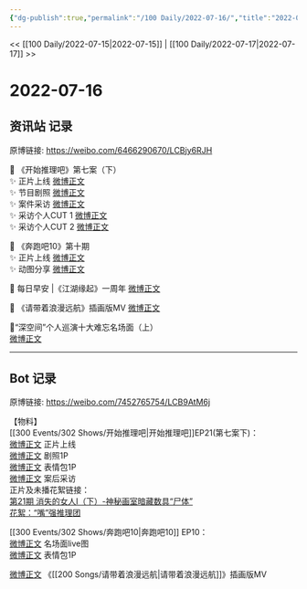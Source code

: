 ```yaml
---
{"dg-publish":true,"permalink":"/100 Daily/2022-07-16/","title":"2022-07-16","created":"2022-12-06T16:22:13.000+08:00","updated":"2023-01-09T17:24:39.574+08:00"}
---
```



<< [[100 Daily/2022-07-15\|2022-07-15]] | [[100 Daily/2022-07-17\|2022-07-17]] >>

# 2022-07-16

## 资讯站 记录

原博链接: https://weibo.com/6466290670/LCBjy6RJH

🌟 《开始推理吧》第七案（下）  
✨ 正片上线 [微博正文](https://m.weibo.cn/6466290670/4791919013530290)  
✨ 节目剧照 [微博正文](https://m.weibo.cn/6466290670/4791832666440155)  
✨ 案件采访 [微博正文](https://m.weibo.cn/6466290670/4792008709509915)  
✨ 采访个人CUT 1 [微博正文](https://m.weibo.cn/6466290670/4791936948373458)  
✨ 采访个人CUT 2 [微博正文](https://m.weibo.cn/6466290670/4792010274505968)

🌟 《奔跑吧10》第十期  
✨ 正片上线 [微博正文](https://m.weibo.cn/6466290670/4791803959840847)  
✨ 动图分享 [微博正文](https://m.weibo.cn/6466290670/4791920334996482)

🌟 每日早安 |《江湖缘起》一周年 [微博正文](https://m.weibo.cn/6466290670/4791770108134332)

🌟 《请带着浪漫远航》插画版MV [微博正文](https://m.weibo.cn/6466290670/4791803180482748)

🌟“深空间”个人巡演十大难忘名场面（上）  
[微博正文](https://m.weibo.cn/6466290670/4791832997532882)

---
## Bot 记录

原博链接: https://weibo.com/7452765754/LCB9AtM6j

【物料】  
[[300 Events/302 Shows/开始推理吧\|开始推理吧]]EP21(第七案下)：  
[微博正文](https://weibo.com/2162247381/LCzbnaE8i) 正片上线  
[微博正文](https://weibo.com/2162247381/LCwQDpY8o) 剧照1P  
[微博正文](https://weibo.com/2162247381/LCxe6p2WW) 表情包1P  
[微博正文](https://weibo.com/2162247381/LCzZJDqAy) 案后采访  
正片及未播花絮链接：  
[第21期 消失的女人Ⅰ（下）-神秘画室暗藏数具“尸体”](https://weibo.cn/sinaurl?u=https%3A%2F%2Fv.qq.com%2Fx%2Fcover%2Fmzc00200ynivua7%2Fq0043zas06g.html)  
[花絮：“嘴”强推理团](https://weibo.cn/sinaurl?u=https%3A%2F%2Fv.qq.com%2Fx%2Fcover%2Fmzc00200ynivua7%2Ff0043qjntmy.html)

[[300 Events/302 Shows/奔跑吧10\|奔跑吧10]] EP10：  
[微博正文](https://weibo.com/5242381821/LCwPMu90t) 名场面live图  
[微博正文](https://weibo.com/5242381821/LCypcnRoF) 表情包1P

[微博正文](https://weibo.com/7600759802/LCw33pKAA) 《[[200 Songs/请带着浪漫远航\|请带着浪漫远航]]》插画版MV
